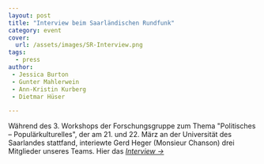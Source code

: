 ```yaml
---
layout: post
title: "Interview beim Saarländischen Rundfunk"
category: event
cover:
  url: /assets/images/SR-Interview.png
tags:
  - press
author:
 - Jessica Burton
 - Gunter Mahlerwein
 - Ann-Kristin Kurberg
 - Dietmar Hüser

---
```

 Während des 3. Workshops der Forschungsgruppe zum Thema "Politisches – Populärkulturelles", der am 21. und 22. März an der Universität des Saarlandes stattfand, interiewte Gerd Heger (Monsieur Chanson) drei Mitglieder unseres Teams.
 Hier das [*Interview ->* ](http://www.sr-mediathek.de/index.php?seite=7&id=71997)

 <!-- more -->
